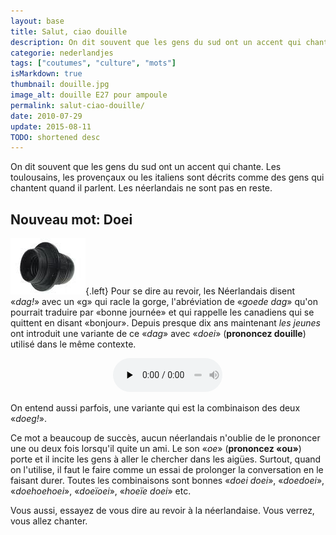 ```yaml
---
layout: base
title: Salut, ciao douille
description: On dit souvent que les gens du sud ont un accent qui chante. Les toulousains, les provençaux ou les italiens sont décrits comme des gens qui chantent quand il
categorie: nederlandjes
tags: ["coutumes", "culture", "mots"]
isMarkdown: true
thumbnail: douille.jpg
image_alt: douille E27 pour ampoule
permalink: salut-ciao-douille/
date: 2010-07-29
update: 2015-08-11
TODO: shortened desc
---
```


On dit souvent que les gens du sud ont un accent qui chante. Les toulousains, les provençaux ou les italiens sont décrits comme des gens qui chantent quand il parlent. Les néerlandais ne sont pas en reste.

## Nouveau mot: Doei

![douille E27 pour ampoule](douille.jpg){.left}
Pour se dire au revoir, les Néerlandais disent «*dag!*» avec un «g» qui racle la gorge, l'abréviation de «*goede dag*» qu'on pourrait traduire par «bonne journée» et qui rappelle les canadiens qui se quittent en disant «bonjour». Depuis presque dix ans maintenant *les jeunes* ont introduit une variante de ce «*dag*» avec «*doei*» (**prononcez douille**) utilisé dans le même contexte. 

<!-- HTML -->
<div class="mediaContainer" style="position:relative;display:block;width:175px, text-align:center; margin:0 auto; width:176px;"><audio id="mwe_player_0" style="width:175px" poster="//en.wiktionary.org/static/1.26wmf14/resources/assets/file-type-icons/fileicon-ogg.png" controls="" preload="none" class="kskin" data-durationhint="2.7831972789116" data-startoffset="0" data-mwtitle="Nl-doei.ogg" data-mwprovider="wikimediacommons"><source src="//upload.wikimedia.org/wikipedia/commons/b/b1/Nl-doei.ogg" type="audio/ogg; codecs=&quot;vorbis&quot;" data-title="Original Ogg file (248 kbps)" data-shorttitle="Ogg source" data-width="0" data-height="0" data-bandwidth="248379"></source>Sorry, your browser either has JavaScript disabled or does not have any supported player.<br />
You can <a href="//upload.wikimedia.org/wikipedia/commons/b/b1/Nl-doei.ogg">download the clip</a> or <a href="https://www.mediawiki.org/wiki/Special:MyLanguage/Extension:TimedMediaHandler/Client_download">download a player</a> to play the clip in your browser.</audio></div>
<!-- / HTML -->

On entend aussi parfois, une variante qui est la combinaison des deux «*doeg!*».

Ce mot a beaucoup de succès, aucun néerlandais n'oublie de le prononcer une ou deux fois lorsqu'il quite un ami. Le son «*oe*» (**prononcez «ou»**) porte et il incite les gens à aller le chercher dans les aigües. Surtout, quand on l'utilise, il faut le faire comme un essai de prolonger la conversation en le faisant durer. Toutes les combinaisons sont bonnes «*doei doei*», «*doedoei*», «*doehoehoei*», «*doeïoei*», «*hoeïe doei*» etc.

Vous aussi, essayez de vous dire au revoir à la néerlandaise. Vous verrez, vous allez chanter.
